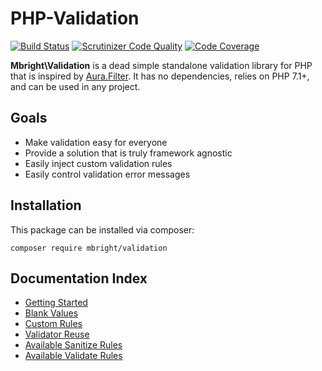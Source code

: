 # PHP-Validation

[![Build Status](https://travis-ci.org/MarcusFulbright/Validate.svg?branch=master)](https://travis-ci.org/MarcusFulbright/Validate)
[![Scrutinizer Code Quality](https://scrutinizer-ci.com/g/MarcusFulbright/Validate/badges/quality-score.png?b=master)](https://scrutinizer-ci.com/g/MarcusFulbright/Validate/?branch=master)
[![Code Coverage](https://scrutinizer-ci.com/g/MarcusFulbright/Validate/badges/coverage.png?b=master)](https://scrutinizer-ci.com/g/MarcusFulbright/Validate/?branch=master)


**Mbright\Validation** is a dead simple standalone validation library for PHP that is inspired by [Aura.Filter](). It has no dependencies, relies on PHP 7.1+, and can be used in any project.

## Goals

* Make validation easy for everyone
* Provide a solution that is truly framework agnostic
* Easily inject custom validation rules
* Easily control validation error messages

## Installation

This package can be installed via composer:

`composer require mbright/validation`

## Documentation Index

* [Getting Started](/docs/GettingStarted.md)
* [Blank Values](/docs/BlankValues.md)
* [Custom Rules](/docs/CustomRules.md)
* [Validator Reuse](/docs/ValidateReuse.md)
* [Available Sanitize Rules](/docs/SanitizeRules.md)
* [Available Validate Rules](/docs/ValidateRules.md)

